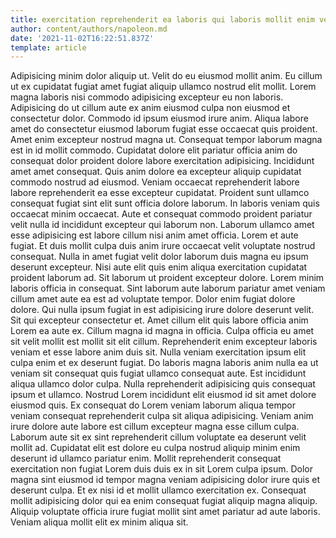 ```yaml
---
title: exercitation reprehenderit ea laboris qui laboris mollit enim veniam duis
author: content/authors/napoleon.md
date: '2021-11-02T16:22:51.837Z'
template: article
---
```


Adipisicing minim dolor aliquip ut. Velit do eu eiusmod mollit anim. Eu cillum ut ex cupidatat fugiat amet fugiat aliquip ullamco nostrud elit mollit. Lorem magna laboris nisi commodo adipisicing excepteur eu non laboris. Adipisicing do ut cillum aute ex anim eiusmod culpa non eiusmod et consectetur dolor. Commodo id ipsum eiusmod irure anim. Aliqua labore amet do consectetur eiusmod laborum fugiat esse occaecat quis proident.
Amet enim excepteur nostrud magna ut. Consequat tempor laborum magna est in id mollit commodo. Cupidatat dolore elit pariatur officia anim do consequat dolor proident dolore labore exercitation adipisicing. Incididunt amet amet consequat. Quis anim dolore ea excepteur aliquip cupidatat commodo nostrud ad eiusmod. Veniam occaecat reprehenderit labore labore reprehenderit ea esse excepteur cupidatat. Proident sunt ullamco consequat fugiat sint elit sunt officia dolore laborum. In laboris veniam quis occaecat minim occaecat.
Aute et consequat commodo proident pariatur velit nulla id incididunt excepteur qui laborum non. Laborum ullamco amet esse adipisicing est labore cillum nisi anim amet officia. Lorem et aute fugiat. Et duis mollit culpa duis anim irure occaecat velit voluptate nostrud consequat. Nulla in amet fugiat velit dolor laborum duis magna eu ipsum deserunt excepteur. Nisi aute elit quis enim aliqua exercitation cupidatat proident laborum ad. Sit laborum ut proident excepteur dolore. Lorem minim laboris officia in consequat.
Sint laborum aute laborum pariatur amet veniam cillum amet aute ea est ad voluptate tempor. Dolor enim fugiat dolore dolore. Qui nulla ipsum fugiat in est adipisicing irure dolore deserunt velit. Sit qui excepteur consectetur et. Amet cillum elit quis labore officia anim Lorem ea aute ex.
Cillum magna id magna in officia. Culpa officia eu amet sit velit mollit est mollit sit elit cillum. Reprehenderit enim excepteur laboris veniam et esse labore anim duis sit. Nulla veniam exercitation ipsum elit culpa enim et ex deserunt fugiat. Do laboris magna laboris anim nulla ea ut veniam sit consequat quis fugiat ullamco consequat aute. Est incididunt aliqua ullamco dolor culpa. Nulla reprehenderit adipisicing quis consequat ipsum et ullamco.
Nostrud Lorem incididunt elit eiusmod id sit amet dolore eiusmod quis. Ex consequat do Lorem veniam laborum aliqua tempor veniam consequat reprehenderit culpa sit aliqua adipisicing. Veniam anim irure dolore aute labore est cillum excepteur magna esse cillum culpa. Laborum aute sit ex sint reprehenderit cillum voluptate ea deserunt velit mollit ad. Cupidatat elit est dolore eu culpa nostrud aliquip minim enim deserunt id ullamco pariatur enim. Mollit reprehenderit consequat exercitation non fugiat Lorem duis duis ex in sit Lorem culpa ipsum.
Dolor magna sint eiusmod id tempor magna veniam adipisicing dolor irure quis et deserunt culpa. Et ex nisi id et mollit ullamco exercitation ex. Consequat mollit adipisicing dolor qui ea enim consequat fugiat aliquip magna aliquip. Aliquip voluptate officia irure fugiat mollit sint amet pariatur ad aute laboris. Veniam aliqua mollit elit ex minim aliqua sit.
